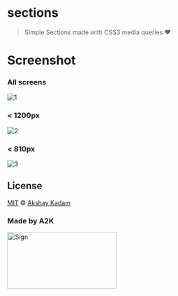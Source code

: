 # sections

> Simple Sections made with CSS3 media queries :heart:

# Screenshot

### All screens

![1](http://imgur.com/W9c2Zl7.png)

### < 1200px

![2](http://imgur.com/zFJwGG5.png)

### < 810px

![3](http://imgur.com/p83glkw.png)

## License

[MIT](LICENSE.md) © [Akshay Kadam](https://github.com/deadcoder0904)

### Made by A2K

<img src="http://imgur.com/jfmA33n.png" alt="Sign" width=250 height=130 />
